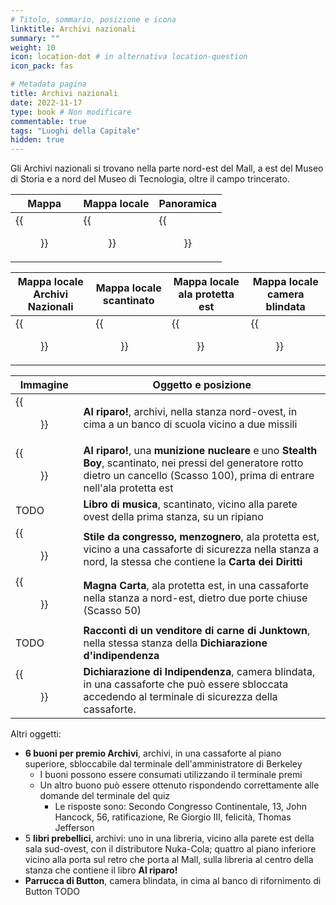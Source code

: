 ```yaml
---
# Titolo, sommario, posizione e icona
linktitle: Archivi nazionali
summary: ""
weight: 10
icon: location-dot # in alternativa location-question
icon_pack: fas

# Metadata pagina
title: Archivi nazionali
date: 2022-11-17
type: book # Non modificare
commentable: true
tags: "Luoghi della Capitale"
hidden: true
---
```




Gli Archivi nazionali si trovano nella parte nord-est del Mall, a est del Museo di Storia e a nord del Museo di Tecnologia, oltre il campo trincerato.


| Mappa | Mappa locale | Panoramica |
| ----- | ------------ | ---------- |
| {{<figure src="fo3/National_Archives_loc.webp">}}  |  {{<figure src="fo3/National_Archives_loc_map.webp">}} |  {{<figure src="fo3/National_Archives.webp">}} |

| Mappa locale Archivi Nazionali            | Mappa locale  scantinato                         | Mappa locale ala protetta est               | Mappa locale camera blindata                   | 
| ----------------------------------------- | ------------------------------------------------ | ------------------------------------------- | ---------------------------------------------- |
| {{<figure src="fo3/Fo3_National_Archives_lobby_map.webp">}} | {{<figure src="fo3/Fo3_National_Archives_sub-basement_map.webp">}} | {{<figure src="fo3/Fo3_National_Archives_SW_East_map.webp">}} | {{<figure src="fo3/Fo3_National_Archives_Strongroom_map.webp">}} |


| Immagine                                                 | Oggetto e posizione                                                                                                                                                                   |
| -------------------------------------------------------- | ------------------------------------------------------------------------------------------------------------------------------------------------------------------------------------- |
| {{<figure src="fo3/Duck_and_Cover!_National_Archives 1.webp">}}            | **Al riparo!**, archivi, nella stanza nord-ovest, in cima a un banco di scuola vicino a due missili                                                                                   |
| {{<figure src="fo3/Duck_and_Cover!_National_Archives_sub-basement.webp">}} | **Al riparo!**, una **munizione nucleare** e uno **Stealth Boy**, scantinato, nei pressi del generatore rotto dietro un cancello (Scasso 100), prima di entrare nell'ala protetta est |
| TODO                                                     | **Libro di musica**, scantinato, vicino alla parete ovest della prima stanza, su un ripiano                                                                                           |
| {{<figure src="fo3/FO3_LCS_National_Archives.webp">}}                      | **Stile da congresso, menzognero**, ala protetta est, vicino a una cassaforte di sicurezza nella stanza a nord, la stessa che contiene la **Carta dei Diritti**                       |
| {{<figure src="fo3/Capitol_Preservation_Society_document_list.webp">}}     | **Magna Carta**, ala protetta est, in una cassaforte nella stanza a nord-est, dietro due porte chiuse (Scasso 50)                                                                     |
| TODO                                                     | **Racconti di un venditore di carne di Junktown**, nella stessa stanza della **Dichiarazione d'indipendenza**                                                                         |
| {{<figure src="fo3/Declaration_of_Independence_NA.webp">}}                 | **Dichiarazione di Indipendenza**, camera blindata, in una cassaforte che può essere sbloccata accedendo al terminale di sicurezza della cassaforte.                                  |

Altri oggetti:
- **6 buoni per premio Archivi**, archivi, in una cassaforte al piano superiore, sbloccabile dal terminale dell'amministratore di Berkeley
	- I buoni possono essere consumati utilizzando il terminale premi
	- Un altro buono può essere ottenuto rispondendo correttamente alle domande del terminale del quiz
		- Le risposte sono: Secondo Congresso Continentale, 13, John Hancock, 56, ratificazione, Re Giorgio III, felicità, Thomas Jefferson
- 5 **libri prebellici**, archivi: uno in una libreria, vicino alla parete est della sala sud-ovest, con il distributore Nuka-Cola; quattro al piano inferiore vicino alla porta sul retro che porta al Mall,  sulla libreria al centro della stanza che contiene il libro **Al riparo!**
- **Parrucca di Button**, camera blindata, in cima al banco di rifornimento di Button TODO